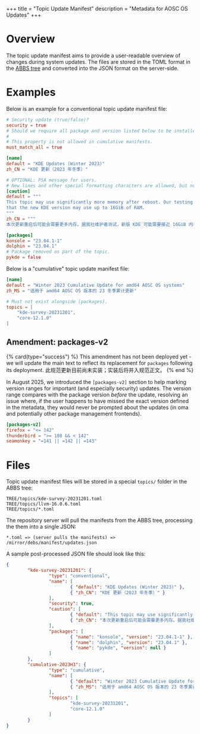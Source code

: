 +++
title = "Topic Update Manifest"
description = "Metadata for AOSC OS Updates"
+++

Overview
===

The topic update manifest aims to provide a user-readable overview of changes
during system updates. The files are stored in the TOML format in the
[ABBS tree](https://github.com/AOSC-Dev/aosc-os-abbs) and converted into the
JSON format on the server-side.

Examples
===

Below is an example for a conventional topic update manifest file:

```toml
# Security update (true/false)?
security = true
# Should we require all package and version listed below to be installed in order to match this topic update manifest (true/false, defaults to true)?
#
# This property is not allowed in cumulative manifests.
must_match_all = true

[name]
default = "KDE Updates (Winter 2023)"
zh_CN = "KDE 更新（2023 年冬季）"

# OPTIONAL: PSA message for users.
# New lines and other special formatting characters are allowed, but not recommended.
[caution]
default = """
This topic may use significantly more memory after reboot. Our testing finds
that the new KDE version may use up to 16GiB of RAM.
"""
zh_CN = """
本次更新重启后可能会需要更多内存。据我社维护者测试，新版 KDE 可能需要接近 16GiB 内存。"""

[packages]
konsole = "23.04.1-1"
dolphin = "23.04.1"
# Package removed as part of the topic.
pykde = false
```

Below is a "cumulative" topic update manifest file:

```toml
[name]
default = "Winter 2023 Cumulative Update for amd64 AOSC OS systems"
zh_MS = "适用于 amd64 AOSC OS 版本的 23 冬季累计更新"

# Must not exist alongside [packages].
topics = [
    "kde-survey-20231201",
    "core-12.1.0"
]
```

Amendment: packages-v2
---

{% card(type="success") %}
This amendment has not been deployed yet - we will update the main text to reflect its replacement for `packages` following its deployment.
此规范更新目前尚未实装；实装后将并入规范正文。
{% end %}

In August 2025, we introduced the `[packages-v2]` section to help marking version ranges for important (and especially security) updates. The version range compares with the package version *before* the update, resolving an issue where, if the user happens to have missed the exact version defined in the metadata, they would never be prompted about the updates (in oma and potentially other package management frontends).

```toml
[packages-v2]
firefox = "<= 142"
thunderbird = ">= 108 && < 142"
seamonkey = "=141 || =142 || =143"
```

Files
===

Topic update manifest files will be stored in a special `topics/` folder in the
ABBS tree:

```
TREE/topics/kde-survey-20231201.toml
TREE/topics/llvm-16.0.6.toml
TREE/topics/*.toml
```

The repository server will pull the manifests from the ABBS tree, processing
the them into a single JSON:

```
*.toml => (server pulls the manifests) => /mirror/debs/manifest/updates.json
```

A sample post-processed JSON file should look like this:

```json
{
        "kde-survey-20231201": {
                "type": "conventional",
                "name": [
                        { "default": "KDE Updates (Winter 2023)" },
                        { "zh_CN": "KDE 更新（2023 年冬季）" }
                ],
                "security": true,
                "caution": [
                        { "default": "This topic may use significantly more memory after reboot. Our testing finds\nthat the new KDE version may use up to 16GiB of RAM." },
                        { "zh_CN": "本次更新重启后可能会需要更多内存。据我社维护者测试，新版 KDE 可能需要接近 16GiB 内存。" }
                ],
                "packages": [
                        { "name": "konsole", "version": "23.04.1-1" },
                        { "name": "dolphin", "version": "23.04.1" },
                        { "name": "pykde", "version": null }
                ]
        },
        "cumulative-2023H3": {
                "type": "cumulative",
                "name": [
                        { "default": "Winter 2023 Cumulative Update for amd64 AOSC OS systems" },
                        { "zh_MS": "适用于 amd64 AOSC OS 版本的 23 冬季累计更新" }
                ],
                "topics": [
                        "kde-survey-20231201",
                        "core-12.1.0"
                ]
        }
}
```
